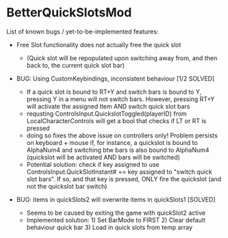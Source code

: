 # BetterQuickSlotsMod

List of known bugs / yet-to-be-implemented features:

- Free Slot functionality does not actually free the quick slot
	- (Quick slot will be repopulated upon switching away from, and then back to, the current quick slot bar)
	
- BUG: Using CustomKeybindings, inconsistent behaviour [1/2 SOLVED]
	- If a quick slot is bound to RT+Y and switch bars is bound to Y, pressing Y in a menu will not switch bars.  However, pressing RT+Y
		will activate the assigned Item AND switch quick slot bars
	- requsting ControlsInput.QuickslotToggled(playerID) from LocalCharacterControls will get a bool that checks if LT or RT is pressed
	- doing so fixes the above issue on controllers only!  Problem persists on keyboard + mouse if, for instance, a quickslot is bound to AlphaNum4 and 
		switching btw bars is also bound to AlphaNum4 (quickslot will be activated AND bars will be switched)
	- Potential solution: check if key assigned to use ControlsInput.QuickSlotInstant# == key assigned to "switch quick slot bars".  If so, and that key is pressed, ONLY fire the quickslot
		(and not the quickslot bar switch)

- BUG: items in quickSlots2 will overwrite items in quickSlots1 [SOLVED]
	- Seems to be caused by exiting the game with quickSlot2 active
	- Implemented solution: 1) Set BarMode to FIRST 2) Clear default behaviour quick bar 3) Load in quick slots from temp array

